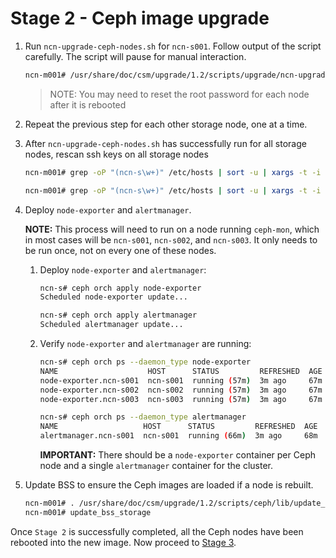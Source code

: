 # Stage 2 - Ceph image upgrade

1. Run `ncn-upgrade-ceph-nodes.sh` for `ncn-s001`. Follow output of the script carefully. The script will pause for manual interaction.

    ```bash
    ncn-m001# /usr/share/doc/csm/upgrade/1.2/scripts/upgrade/ncn-upgrade-ceph-nodes.sh ncn-s001
    ```

    > NOTE: You may need to reset the root password for each node after it is rebooted

1. Repeat the previous step for each other storage node, one at a time.

1. After `ncn-upgrade-ceph-nodes.sh` has successfully run for all storage nodes, rescan ssh keys on all storage nodes
    ```bash
    ncn-m001# grep -oP "(ncn-s\w+)" /etc/hosts | sort -u | xargs -t -i ssh {} 'truncate --size=0 ~/.ssh/known_hosts'

    ncn-m001# grep -oP "(ncn-s\w+)" /etc/hosts | sort -u | xargs -t -i ssh {} 'grep -oP "(ncn-s\w+|ncn-m\w+|ncn-w\w+)" /etc/hosts | sort -u | xargs -t -i ssh-keyscan -H \{\} >> /root/.ssh/known_hosts'
    ```

1. Deploy `node-exporter` and `alertmanager`.

    **NOTE:** This process will need to run on a node running `ceph-mon`, which in most cases will be `ncn-s001`, `ncn-s002`, and `ncn-s003`. It only needs to be run once, not on every one of these nodes.

    1. Deploy `node-exporter` and `alertmanager`:

        ```bash
        ncn-s# ceph orch apply node-exporter
        Scheduled node-exporter update...

        ncn-s# ceph orch apply alertmanager
        Scheduled alertmanager update...
        ```

    1. Verify `node-exporter` and `alertmanager` are running:

        ```bash
        ncn-s# ceph orch ps --daemon_type node-exporter
        NAME                    HOST      STATUS         REFRESHED  AGE  VERSION  IMAGE NAME                                       IMAGE ID           CONTAINER ID
        node-exporter.ncn-s001  ncn-s001  running (57m)  3m ago     67m  0.18.1   docker.io/prom/node-exporter:v0.18.1             e5a616e4b9cf       3465eade21da
        node-exporter.ncn-s002  ncn-s002  running (57m)  3m ago     67m  0.18.1   registry.local/prometheus/node-exporter:v0.18.1  e5a616e4b9cf       7ed9b6cc9991
        node-exporter.ncn-s003  ncn-s003  running (57m)  3m ago     67m  0.18.1   registry.local/prometheus/node-exporter:v0.18.1  e5a616e4b9cf       1078d9e555e4

        ncn-s# ceph orch ps --daemon_type alertmanager
        NAME                   HOST      STATUS         REFRESHED  AGE  VERSION  IMAGE NAME                                      IMAGE ID           CONTAINER ID
        alertmanager.ncn-s001  ncn-s001  running (66m)  3m ago     68m  0.20.0   registry.local/prometheus/alertmanager:v0.20.0  0881eb8f169f       775aa53f938f
        ```

        **IMPORTANT:** There should be a `node-exporter` container per Ceph node and a single `alertmanager` container for the cluster.

1. Update BSS to ensure the Ceph images are loaded if a node is rebuilt.

    ```bash
    ncn-m001# . /usr/share/doc/csm/upgrade/1.2/scripts/ceph/lib/update_bss_metadata.sh
    ncn-m001# update_bss_storage
    ```

 Once `Stage 2` is successfully completed, all the Ceph nodes have been rebooted into the new image. Now proceed to [Stage 3](Stage_3.md).

